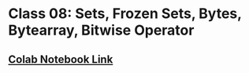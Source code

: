 # Class 08: Sets, Frozen Sets, Bytes, Bytearray, Bitwise Operator

## [Colab Notebook Link](https://colab.research.google.com/drive/1jT9h-w62iCZmNmUOSkg0bBHvPOYEsm-D?usp=sharing)
